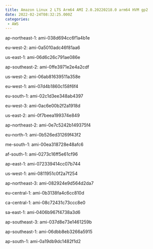```yaml
---
title: Amazon Linux 2 LTS Arm64 AMI 2.0.20220218.0 arm64 HVM gp2
date: 2022-02-24T08:32:25.000Z
categories:
 - AWS
---
```


ap-northeast-1: ami-038d694cc6f1a4b1e

eu-west-2: ami-0a5010adc46f81aa6

us-east-1: ami-06d6c26c791ae086e

ap-southeast-2: ami-0ffe3971e2e4a2cdf

us-west-2: ami-06ab81639511a358e

eu-west-1: ami-07d4b1860c158f6f4

eu-south-1: ami-02c1d3ee348ab4397

eu-west-3: ami-0ac6e00b2f2a1918d

us-east-2: ami-0f7beea199374e849

ap-northeast-2: ami-0e7c5242b149375f4

eu-north-1: ami-0b526ed31269f43f2

me-south-1: ami-00ea318728e48afc6

af-south-1: ami-0273c16ff5e61cf96

ap-east-1: ami-072339414cc07b744

us-west-1: ami-0811951c0f2a7f254

ap-northeast-3: ami-082924e9d564d2da7

eu-central-1: ami-0b3138fa4c6cc810d

ca-central-1: ami-08c72431c73ccc8e0

sa-east-1: ami-0406b967f4738a3d6

ap-southeast-3: ami-037d8e73e1461259b

ap-southeast-1: ami-06dbb8eb3266a5915

ap-south-1: ami-0a19db9dc1482f1d2

